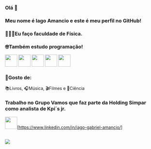 ### Olá 👋
                    
### Meu nome é Iago Amancio e este é meu perfil no GitHub!

### 🧑🏾‍🔬Eu faço faculdade de Física.

### 🤓Também estudo programação!
<img loading="lazy" src="https://cdn.jsdelivr.net/gh/devicons/devicon/icons/javascript/javascript-original.svg" width="40" height="40"/> <img loading="lazy" loading="lazy" src="https://cdn.jsdelivr.net/gh/devicons/devicon/icons/python/python-original.svg" width="40" height="40"/> <img loading="lazy" src="https://cdn.jsdelivr.net/gh/devicons/devicon/icons/jupyter/jupyter-original.svg" width="40" height="40"/> <img loading="lazy" src="https://cdn.jsdelivr.net/gh/devicons/devicon/icons/pandas/pandas-original.svg" width="40" height="40"/> <img loading="lazy" src="https://cdn.jsdelivr.net/gh/devicons/devicon/icons/azuresqldatabase/azuresqldatabase-original.svg" width="40" height="40"/>

### 🔭Gosto de:
📚Livros, 🎧Música, 🎬Filmes e 🔬Ciência

### Trabalho no Grupo Vamos que faz parte da Holding Simpar como analista de Kpi´s jr.  
<img loading="lazy" src="https://cdn.jsdelivr.net/gh/devicons/devicon/icons/linkedin/linkedin-original.svg" width="40" height="40"/>[https://www.linkedin.com/in/iago-gabriel-amancio/]

<br>
<img loading="lazy" src= "https://github.com/iagoamancio/iagoamancio/assets/97256372/e1104b0d-a117-49cb-9454-818bbeb7012f"/>


